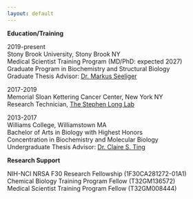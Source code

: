 ```yaml
---
layout: default
---
```


**Education/Training**

2019-present  
Stony Brook University, Stony Brook NY  
Medical Scientist Training Program (MD/PhD: expected 2027)  
Graduate Program in Biochemistry and Structural Biology  
Graduate Thesis Advisor: <a href = "https://you.stonybrook.edu/mseeligerlab/"> Dr. Markus Seeliger </a>

2017-2019   
Memorial Sloan Kettering Cancer Center, New York NY   
Research Technician, <a href = "https://www.mskcc.org/research/ski/labs/stephen-long">The Stephen Long Lab</a>

2013-2017  
Williams College, Williamstown MA  
Bachelor of Arts in Biology with Highest Honors   
Concentration in Biochemistry and Molecular Biology   
Undergraduate Thesis Advisor: <a href = "https://biology.williams.edu/profile/cting/">Dr. Claire S. Ting</a>

**Research Support**

NIH-NCI NRSA F30 Research Fellowship (1F30CA281272-01A1)  
Chemical Biology Training Program Fellow (T32GM136572)  
Medical Scientist Training Program Fellow (T32GM008444)





